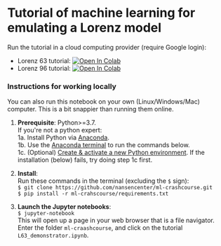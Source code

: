 # Tutorial of machine learning for emulating a Lorenz model

Run the tutorial in a cloud computing provider (require Google login):

- Lorenz 63 tutorial: [![Open In Colab](https://colab.research.google.com/assets/colab-badge.svg)](http://colab.research.google.com/github/nansencenter/ml-crashcourse/blob/main/L63_demonstrator.ipynb)
- Lorenz 96 tutorial: [![Open In Colab](https://colab.research.google.com/assets/colab-badge.svg)](http://colab.research.google.com/github/nansencenter/ml-crashcourse/blob/main/L96_demonstrator.ipynb)
 

### Instructions for working locally

You can also run this notebook on your own (Linux/Windows/Mac) computer.
This is a bit snappier than running them online.

1. **Prerequisite**: Python>=3.7.  
   If you're not a python expert:  
   1a. Install Python via [Anaconda](https://www.anaconda.com/download).  
   1b. Use the [Anaconda terminal](https://docs.conda.io/projects/conda/en/latest/user-guide/getting-started.html#starting-conda)
       to run the commands below.  
   1c. (Optional) [Create & activate a new Python environment](https://docs.conda.io/projects/conda/en/latest/user-guide/getting-started.html#managing-environments).
       If the installation (below) fails, try doing step 1c first.

2. **Install**:  
   Run these commands in the terminal (excluding the `$` sign):  
   `$ git clone https://github.com/nansencenter/ml-crashcourse.git`  
   `$ pip install -r ml-crahscourse/requirements.txt`  

3. **Launch the Jupyter notebooks**:  
   `$ jupyter-notebook`  
   This will open up a page in your web browser that is a file navigator.  
   Enter the folder `ml-craashcourse`, and click on the tutorial `L63_demonstrator.ipynb`.

<!-- markdownlint-disable-file heading-increment -->
